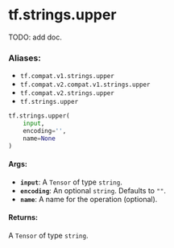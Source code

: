 <div itemscope itemtype="http://developers.google.com/ReferenceObject">
<meta itemprop="name" content="tf.strings.upper" />
<meta itemprop="path" content="Stable" />
</div>

# tf.strings.upper

TODO: add doc.

### Aliases:

* `tf.compat.v1.strings.upper`
* `tf.compat.v2.compat.v1.strings.upper`
* `tf.compat.v2.strings.upper`
* `tf.strings.upper`

``` python
tf.strings.upper(
    input,
    encoding='',
    name=None
)
```

<!-- Placeholder for "Used in" -->


#### Args:


* <b>`input`</b>: A `Tensor` of type `string`.
* <b>`encoding`</b>: An optional `string`. Defaults to `""`.
* <b>`name`</b>: A name for the operation (optional).


#### Returns:

A `Tensor` of type `string`.
